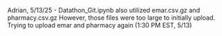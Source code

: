 Adrian, 5/13/25 - Datathon_Git.ipynb also utilized emar.csv.gz and pharmacy.csv.gz
However, those files were too large to initially upload. Trying to upload emar and pharmacy again (1:30 PM EST, 5/13) 
